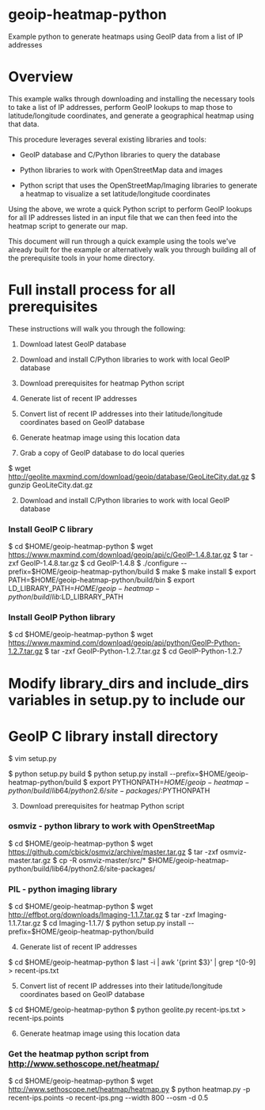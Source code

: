 geoip-heatmap-python
====================

Example python to generate heatmaps using GeoIP data from a list of IP addresses

Overview
========

This example walks through downloading and installing the necessary tools to
take a list of IP addresses, perform GeoIP lookups to map those to
latitude/longitude coordinates, and generate a geographical heatmap using that
data.  

This procedure leverages several existing libraries and tools:

- GeoIP database and C/Python libraries to query the database

- Python libraries to work with OpenStreetMap data and images

- Python script that uses the OpenStreetMap/Imaging libraries to generate a
  heatmap to visualize a set latitude/longitude coordinates

Using the above, we wrote a quick Python script to perform GeoIP lookups for
all IP addresses listed in an input file that we can then feed into the heatmap
script to generate our map.

This document will run through a quick example using the tools we've already
built for the example or alternatively walk you through building all of the
prerequisite tools in your home directory.


Full install process for all prerequisites
==========================================

These instructions will walk you through the following:
1. Download latest GeoIP database
2. Download and install C/Python libraries to work with local GeoIP database
3. Download prerequisites for heatmap Python script
4. Generate list of recent IP addresses
5. Convert list of recent IP addresses into their latitude/longitude
   coordinates based on GeoIP database
6. Generate heatmap image using this location data

1. Grab a copy of GeoIP database to do local queries

$ wget http://geolite.maxmind.com/download/geoip/database/GeoLiteCity.dat.gz
$ gunzip GeoLiteCity.dat.gz


2. Download and install C/Python libraries to work with local GeoIP database

### Install GeoIP C library
$ cd $HOME/geoip-heatmap-python
$ wget https://www.maxmind.com/download/geoip/api/c/GeoIP-1.4.8.tar.gz
$ tar -zxf GeoIP-1.4.8.tar.gz
$ cd GeoIP-1.4.8
$ ./configure --prefix=$HOME/geoip-heatmap-python/build
$ make
$ make install
$ export PATH=$HOME/geoip-heatmap-python/build/bin
$ export LD_LIBRARY_PATH=$HOME/geoip-heatmap-python/build/lib:$LD_LIBRARY_PATH

### Install GeoIP Python library
$ cd $HOME/geoip-heatmap-python
$ wget https://www.maxmind.com/download/geoip/api/python/GeoIP-Python-1.2.7.tar.gz
$ tar -zxf GeoIP-Python-1.2.7.tar.gz
$ cd GeoIP-Python-1.2.7

# Modify library_dirs and include_dirs variables in setup.py to include our
# GeoIP C library install directory
$ vim setup.py

$ python setup.py build
$ python setup.py install --prefix=$HOME/geoip-heatmap-python/build
$ export PYTHONPATH=$HOME/geoip-heatmap-python/build/lib64/python2.6/site-packages/:$PYTHONPATH

3. Download prerequisites for heatmap Python script

### osmviz - python library to work with OpenStreetMap
$ cd $HOME/geoip-heatmap-python
$ wget https://github.com/cbick/osmviz/archive/master.tar.gz
$ tar -zxf osmviz-master.tar.gz
$ cp -R osmviz-master/src/* $HOME/geoip-heatmap-python/build/lib64/python2.6/site-packages/

### PIL - python imaging library
$ cd $HOME/geoip-heatmap-python
$ wget http://effbot.org/downloads/Imaging-1.1.7.tar.gz
$ tar -zxf Imaging-1.1.7.tar.gz
$ cd Imaging-1.1.7/
$ python setup.py install --prefix=$HOME/geoip-heatmap-python/build


4. Generate list of recent IP addresses

$ cd $HOME/geoip-heatmap-python
$ last -i | awk '{print $3}' | grep ^[0-9] > recent-ips.txt


5. Convert list of recent IP addresses into their latitude/longitude
   coordinates based on GeoIP database

$ cd $HOME/geoip-heatmap-python
$ python geolite.py recent-ips.txt > recent-ips.points


6. Generate heatmap image using this location data

### Get the heatmap python script from http://www.sethoscope.net/heatmap/
$ cd $HOME/geoip-heatmap-python
$ wget http://www.sethoscope.net/heatmap/heatmap.py
$ python heatmap.py -p recent-ips.points -o recent-ips.png --width 800 --osm -d 0.5

